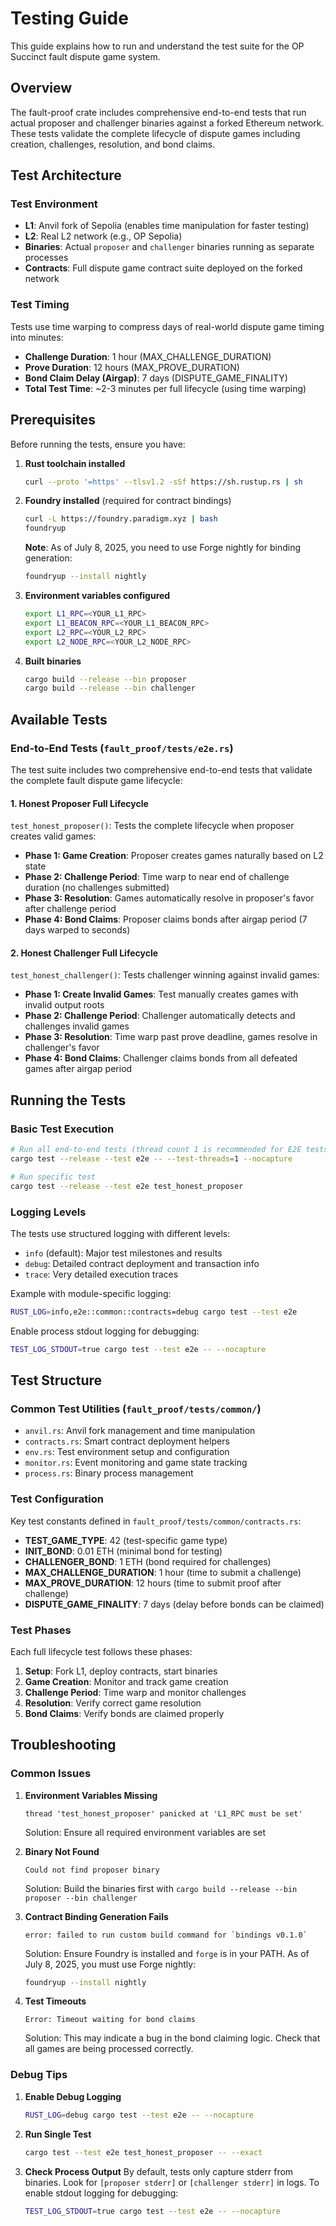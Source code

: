 # Testing Guide

This guide explains how to run and understand the test suite for the OP Succinct fault dispute game system.

## Overview

The fault-proof crate includes comprehensive end-to-end tests that run actual proposer and challenger binaries against a forked Ethereum network. These tests validate the complete lifecycle of dispute games including creation, challenges, resolution, and bond claims.

## Test Architecture

### Test Environment
- **L1**: Anvil fork of Sepolia (enables time manipulation for faster testing)
- **L2**: Real L2 network (e.g., OP Sepolia)
- **Binaries**: Actual `proposer` and `challenger` binaries running as separate processes
- **Contracts**: Full dispute game contract suite deployed on the forked network

### Test Timing
Tests use time warping to compress days of real-world dispute game timing into minutes:
- **Challenge Duration**: 1 hour (MAX_CHALLENGE_DURATION)
- **Prove Duration**: 12 hours (MAX_PROVE_DURATION)
- **Bond Claim Delay (Airgap)**: 7 days (DISPUTE_GAME_FINALITY)
- **Total Test Time**: ~2-3 minutes per full lifecycle (using time warping)

## Prerequisites

Before running the tests, ensure you have:

1. **Rust toolchain installed**
   ```bash
   curl --proto '=https' --tlsv1.2 -sSf https://sh.rustup.rs | sh
   ```

2. **Foundry installed** (required for contract bindings)
   ```bash
   curl -L https://foundry.paradigm.xyz | bash
   foundryup
   ```

   **Note**: As of July 8, 2025, you need to use Forge nightly for binding generation:
   ```bash
   foundryup --install nightly
   ```

3. **Environment variables configured**
   ```bash
   export L1_RPC=<YOUR_L1_RPC>
   export L1_BEACON_RPC=<YOUR_L1_BEACON_RPC>
   export L2_RPC=<YOUR_L2_RPC>
   export L2_NODE_RPC=<YOUR_L2_NODE_RPC>
   ```

4. **Built binaries**
   ```bash
   cargo build --release --bin proposer
   cargo build --release --bin challenger
   ```

## Available Tests

### End-to-End Tests (`fault_proof/tests/e2e.rs`)

The test suite includes two comprehensive end-to-end tests that validate the complete fault dispute game lifecycle:

#### 1. Honest Proposer Full Lifecycle
`test_honest_proposer()`: Tests the complete lifecycle when proposer creates valid games:
- **Phase 1: Game Creation**: Proposer creates games naturally based on L2 state
- **Phase 2: Challenge Period**: Time warp to near end of challenge duration (no challenges submitted)
- **Phase 3: Resolution**: Games automatically resolve in proposer's favor after challenge period
- **Phase 4: Bond Claims**: Proposer claims bonds after airgap period (7 days warped to seconds)

#### 2. Honest Challenger Full Lifecycle
`test_honest_challenger()`: Tests challenger winning against invalid games:
- **Phase 1: Create Invalid Games**: Test manually creates games with invalid output roots
- **Phase 2: Challenge Period**: Challenger automatically detects and challenges invalid games
- **Phase 3: Resolution**: Time warp past prove deadline, games resolve in challenger's favor
- **Phase 4: Bond Claims**: Challenger claims bonds from all defeated games after airgap period

## Running the Tests

### Basic Test Execution
```bash
# Run all end-to-end tests (thread count 1 is recommended for E2E tests)
cargo test --release --test e2e -- --test-threads=1 --nocapture

# Run specific test
cargo test --release --test e2e test_honest_proposer

```

### Logging Levels
The tests use structured logging with different levels:
- `info` (default): Major test milestones and results
- `debug`: Detailed contract deployment and transaction info
- `trace`: Very detailed execution traces

Example with module-specific logging:
```bash
RUST_LOG=info,e2e::common::contracts=debug cargo test --test e2e
```

Enable process stdout logging for debugging:
```bash
TEST_LOG_STDOUT=true cargo test --test e2e -- --nocapture
```

## Test Structure

### Common Test Utilities (`fault_proof/tests/common/`)
- `anvil.rs`: Anvil fork management and time manipulation
- `contracts.rs`: Smart contract deployment helpers
- `env.rs`: Test environment setup and configuration
- `monitor.rs`: Event monitoring and game state tracking
- `process.rs`: Binary process management

### Test Configuration

Key test constants defined in `fault_proof/tests/common/contracts.rs`:
- **TEST_GAME_TYPE**: 42 (test-specific game type)
- **INIT_BOND**: 0.01 ETH (minimal bond for testing)
- **CHALLENGER_BOND**: 1 ETH (bond required for challenges)
- **MAX_CHALLENGE_DURATION**: 1 hour (time to submit a challenge)
- **MAX_PROVE_DURATION**: 12 hours (time to submit proof after challenge)
- **DISPUTE_GAME_FINALITY**: 7 days (delay before bonds can be claimed)

### Test Phases
Each full lifecycle test follows these phases:
1. **Setup**: Fork L1, deploy contracts, start binaries
2. **Game Creation**: Monitor and track game creation
3. **Challenge Period**: Time warp and monitor challenges
4. **Resolution**: Verify correct game resolution
5. **Bond Claims**: Verify bonds are claimed properly

## Troubleshooting

### Common Issues

1. **Environment Variables Missing**
   ```
   thread 'test_honest_proposer' panicked at 'L1_RPC must be set'
   ```
   Solution: Ensure all required environment variables are set

2. **Binary Not Found**
   ```
   Could not find proposer binary
   ```
   Solution: Build the binaries first with `cargo build --release --bin proposer --bin challenger`

3. **Contract Binding Generation Fails**
   ```
   error: failed to run custom build command for `bindings v0.1.0`
   ```
   Solution: Ensure Foundry is installed and `forge` is in your PATH. As of July 8, 2025, you must use Forge nightly:
   ```bash
   foundryup --install nightly
   ```

4. **Test Timeouts**
   ```
   Error: Timeout waiting for bond claims
   ```
   Solution: This may indicate a bug in the bond claiming logic. Check that all games are being processed correctly.

### Debug Tips

1. **Enable Debug Logging**
   ```bash
   RUST_LOG=debug cargo test --test e2e -- --nocapture
   ```

2. **Run Single Test**
   ```bash
   cargo test --test e2e test_honest_proposer -- --exact
   ```

3. **Check Process Output**
   By default, tests only capture stderr from binaries. Look for `[proposer stderr]` or `[challenger stderr]` in logs.
   To enable stdout logging for debugging:
   ```bash
   TEST_LOG_STDOUT=true cargo test --test e2e -- --nocapture
   ```
